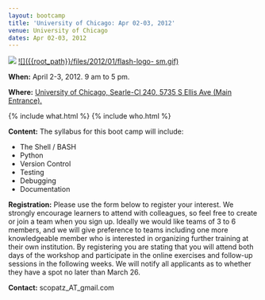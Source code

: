 ```yaml
---
layout: bootcamp
title: 'University of Chicago: Apr 02-03, 2012'
venue: University of Chicago
dates: Apr 02-03, 2012
---
```

![](http://hackerwithin.org/thw/static/thwlogo-small.png)
[![]({{root_path}}/files/2012/01/flash-logo-
sm.gif)]({{root_path}}/files/2012/01/flash-logo-sm.gif)

**When:** April 2-3, 2012. 9 am to 5 pm.

**Where:** [University of Chicago, Searle-Cl 240](http://maps.google.com/maps?q=Searle+Chemical+Laboratory++5735+South+Ellis+Avenue++Chicago,+IL+60637&hl=en&ll=41.790689,-87.600131&spn=0.009087,0.019205&client=safari&oe=UTF-8&hq=Searle+Chemical+Laboratory++5735+South+Ellis+Avenue++Chicago,+IL+60637&radius=15000&t=m&z=16&iwloc=A)[, 5735 S Ellis Ave (Main Entrance)](http://maps.google.com/maps?q=Searle+Chemical+Laboratory++5735+South+Ellis+Avenue++Chicago,+IL+60637&hl=en&ll=41.790689,-87.600131&spn=0.009087,0.019205&client=safari&oe=UTF-8&hq=Searle+Chemical+Laboratory++5735+South+Ellis+Avenue++Chicago,+IL+60637&radius=15000&t=m&z=16&iwloc=A)[.](http://maps.google.com/maps?q=Searle+Chemical+Laboratory++5735+South+Ellis+Avenue++Chicago,+IL+60637&hl=en&ll=41.790689,-87.600131&spn=0.009087,0.019205&client=safari&oe=UTF-8&hq=Searle+Chemical+Laboratory++5735+South+Ellis+Avenue++Chicago,+IL+60637&radius=15000&t=m&z=16&iwloc=A)

{% include what.html %}
{% include who.html %}

**Content:** The syllabus for this boot camp will include:

  * The Shell / BASH
  * Python
  * Version Control
  * Testing
  * Debugging
  * Documentation

**Registration:** Please use the form below to register your interest. We strongly encourage learners to attend with colleagues, so feel free to create or join a team when you sign up. Ideally we would like teams of 3 to 6 members, and we will give preference to teams including one more knowledgeable member who is interested in organizing further training at their own institution. By registering you are stating that you will attend both days of the workshop and participate in the online exercises and follow-up sessions in the following weeks. We will notify all applicants as to whether they have a spot no later than March 26.

**Contact:** scopatz_AT_gmail.com
